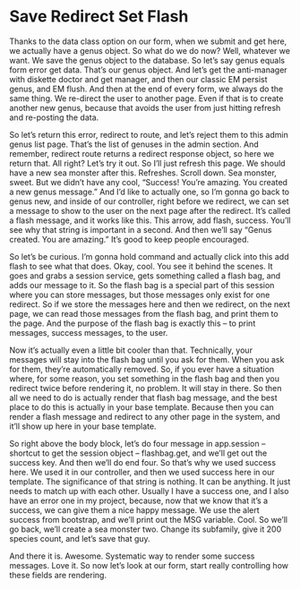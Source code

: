 # Save Redirect Set Flash

Thanks to the data class option on our form, when we submit and get here, we actually have a genus object. So what do we do now? Well, whatever we want. We save the genus object to the database. So let’s say genus equals form error get data. That’s our genus object. And let’s get the anti-manager with diskette doctor and get manager, and then our classic EM persist genus, and EM flush. And then at the end of every form, we always do the same thing. We re-direct the user to another page. Even if that is to create another new genus, because that avoids the user from just hitting refresh and re-posting the data. 

So let’s return this error, redirect to route, and let’s reject them to this admin genus list page. That’s the list of genuses in the admin section. And remember, redirect route returns a redirect response object, so here we return that. All right? Let’s try it out. So I’ll just refresh this page. We should have a new sea monster after this. Refreshes. Scroll down. Sea monster, sweet. But we didn’t have any cool, “Success!  You’re amazing. You created a new genus message.”  And I’d like to actually one, so I’m gonna go back to genus new, and inside of our controller, right before we redirect, we can set a message to show to the user on the next page after the redirect. It’s called a flash message, and it works like this. This arrow, add flash, success. You’ll see why that string is important in a second. And then we’ll say “Genus created. You are amazing.”  It’s good to keep people encouraged.

So let’s be curious. I’m gonna hold command and actually click into this add flash to see what that does. Okay, cool. You see it behind the scenes. It goes and grabs a session service, gets something called a flash bag, and adds our message to it. So the flash bag is a special part of this session where you can store messages, but those messages only exist for one redirect. So if we store the messages here and then we redirect, on the next page, we can read those messages from the flash bag, and print them to the page. And the purpose of the flash bag is exactly this – to print messages, success messages, to the user. 

Now it’s actually even a little bit cooler than that. Technically, your messages will stay into the flash bag until you ask for them. When you ask for them, they’re automatically removed. So, if you ever have a situation where, for some reason, you set something in the flash bag and then you redirect twice before rendering it, no problem. It will stay in there. So then all we need to do is actually render that flash bag message, and the best place to do this is actually in your base template. Because then you can render a flash message and redirect to any other page in the system, and it’ll show up here in your base template. 

So right above the body block, let’s do four message in app.session – shortcut to get the session object – flashbag.get, and we’ll get out the success key. And then we’ll do end four. So that’s why we used success here. We used it in our controller, and then we used success here in our template. The significance of that string is nothing. It can be anything. It just needs to match up with each other. Usually I have a success one, and I also have an error one in my project, because, now that we know that it’s a success, we can give them a nice happy message. We use the alert success from bootstrap, and we’ll print out the MSG variable. Cool. So we’ll go back, we’ll create a sea monster two. Change its subfamily, give it 200 species count, and let’s save that guy. 

And there it is. Awesome. Systematic way to render some success messages. Love it. So now let’s look at our form, start really controlling how these fields are rendering.
